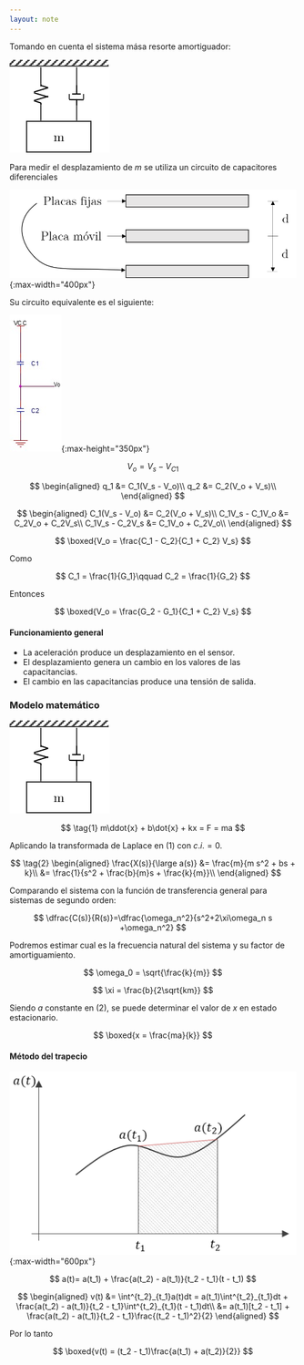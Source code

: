 ```yaml
---
layout: note
---
```


Tomando en cuenta el sistema mása resorte amortiguador:

![Fig sistema masa resorte](../../img/sistemaMasaResorteAmortiguador.png)

Para medir el desplazamiento de $m$ se utiliza un circuito de capacitores diferenciales

![Fig placas paralelas](../../img/capacitorDiferencial.png){:max-width="400px"}

Su circuito equivalente es el siguiente:

![Fig circuito equivalente](../../img/capacitorDiferencialCEquivalente.png.jpg){:max-height="350px"}

$$
V_o = V_s - V_{C1}
$$

$$
\begin{aligned}
    q_1 &= C_1(V_s - V_o)\\
    q_2 &= C_2(V_o + V_s)\\
\end{aligned}
$$

$$
\begin{aligned}
    C_1(V_s - V_o) &= C_2(V_o + V_s)\\
    C_1V_s - C_1V_o &= C_2V_o + C_2V_s\\
    C_1V_s - C_2V_s &= C_1V_o + C_2V_o\\
\end{aligned}
$$

$$
\boxed{V_o = \frac{C_1 - C_2}{C_1 + C_2} V_s}
$$

Como

$$
C_1 = \frac{1}{G_1}\qquad C_2 = \frac{1}{G_2}
$$

Entonces

$$
\boxed{V_o = \frac{G_2 - G_1}{C_1 + C_2} V_s}
$$

#### Funcionamiento general
* La aceleración produce un desplazamiento en el sensor.
* El desplazamiento genera un cambio en los valores de las capacitancias.
* El cambio en las capacitancias produce una tensión de salida.

### Modelo matemático

![fig masa resorte amortiguador](../../img/sistemaMasaResorteAmortiguador.png)

$$
\tag{1}
m\ddot{x} + b\dot{x} + kx = F = ma
$$

Aplicando la transformada de Laplace en $(1)$ con $c.i. = 0$.

$$
\tag{2}
\begin{aligned}
    \frac{X(s)}{\large a(s)} &= \frac{m}{m s^2  + bs + k}\\
    &= \frac{1}{s^2  + \frac{b}{m}s + \frac{k}{m}}\\
\end{aligned}
$$

Comparando el sistema con la función de transferencia general para sistemas de segundo orden:

$$
\dfrac{C(s)}{R(s)}=\dfrac{\omega_n^2}{s^2+2\xi\omega_n s +\omega_n^2}
$$

Podremos estimar cual es la frecuencia natural del sistema y su factor de amortiguamiento.

$$
\omega_0 = \sqrt{\frac{k}{m}}
$$

$$
\xi = \frac{b}{2\sqrt{km}}
$$

Siendo $a$ constante en $(2)$, se puede determinar el valor de $x$ en estado estacionario.

$$
\boxed{x = \frac{ma}{k}}
$$

#### Método del trapecio
![funcion a(t) método trapecio](../../img/metodoTrapecio_a_t.png){:max-width="600px"}

$$
a(t)= a(t_1) + \frac{a(t_2) - a(t_1)}{t_2 - t_1}(t - t_1)
$$

$$
\begin{aligned}
v(t) &= \int^{t_2}_{t_1}a(t)dt = a(t_1)\int^{t_2}_{t_1}dt + \frac{a(t_2) - a(t_1)}{t_2 - t_1}\int^{t_2}_{t_1}(t - t_1)dt\\
&= a(t_1)[t_2 - t_1] + \frac{a(t_2) - a(t_1)}{t_2 - t_1}\frac{(t_2 - t_1)^2}{2}
\end{aligned}
$$

Por lo tanto

$$
\boxed{v(t) = (t_2 - t_1)\frac{a(t_1) + a(t_2)}{2}}
$$


